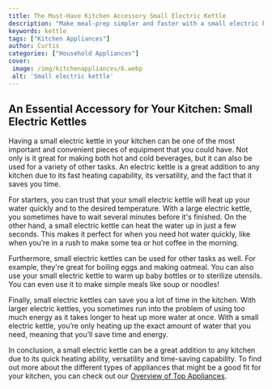 ```yaml
---
title: The Must-Have Kitchen Accessory Small Electric Kettle
description: "Make meal-prep simpler and faster with a small electric kettle Find out why this type of kitchen appliance is becoming an essential item for people who want convenience and speed"
keywords: kettle
tags: ["Kitchen Appliances"]
author: Curtis
categories: ["Household Appliances"]
cover: 
 image: /img/kitchenappliances/6.webp
 alt: 'Small electric kettle'
---
```

## An Essential Accessory for Your Kitchen: Small Electric Kettles

Having a small electric kettle in your kitchen can be one of the most important and convenient pieces of equipment that you could have. Not only is it great for making both hot and cold beverages, but it can also be used for a variety of other tasks. An electric kettle is a great addition to any kitchen due to its fast heating capability, its versatility, and the fact that it saves you time.

For starters, you can trust that your small electric kettle will heat up your water quickly and to the desired temperature. With a large electric kettle, you sometimes have to wait several minutes before it's finished. On the other hand, a small electric kettle can heat the water up in just a few seconds. This makes it perfect for when you need hot water quickly, like when you’re in a rush to make some tea or hot coffee in the morning.

Furthermore, small electric kettles can be used for other tasks as well. For example, they're great for boiling eggs and making oatmeal. You can also use your small electric kettle to warm up baby bottles or to sterilize utensils. You can even use it to make simple meals like soup or noodles!

Finally, small electric kettles can save you a lot of time in the kitchen. With larger electric kettles, you sometimes run into the problem of using too much energy as it takes longer to heat up more water at once. With a small electric kettle, you’re only heating up the exact amount of water that you need, meaning that you’ll save time and energy.

In conclusion, a small electric kettle can be a great addition to any kitchen due to its quick heating ability, versatility and time-saving capability. To find out more about the different types of appliances that might be a good fit for your kitchen, you can check out our [Overview of Top Appliances](./pages/appliance-overview).
